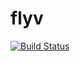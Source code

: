 flyv
====

[![Build Status](https://travis-ci.org/[samtreweek]/[flyv].png)](https://travis-ci.org/[samtreweek]/[flyv])
